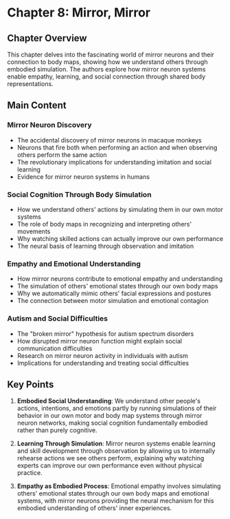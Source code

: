 # Chapter 8: Mirror, Mirror

## Chapter Overview
This chapter delves into the fascinating world of mirror neurons and their connection to body maps, showing how we understand others through embodied simulation. The authors explore how mirror neuron systems enable empathy, learning, and social connection through shared body representations.

## Main Content

### Mirror Neuron Discovery
- The accidental discovery of mirror neurons in macaque monkeys
- Neurons that fire both when performing an action and when observing others perform the same action
- The revolutionary implications for understanding imitation and social learning
- Evidence for mirror neuron systems in humans

### Social Cognition Through Body Simulation
- How we understand others' actions by simulating them in our own motor systems
- The role of body maps in recognizing and interpreting others' movements
- Why watching skilled actions can actually improve our own performance
- The neural basis of learning through observation and imitation

### Empathy and Emotional Understanding
- How mirror neurons contribute to emotional empathy and understanding
- The simulation of others' emotional states through our own body maps
- Why we automatically mimic others' facial expressions and postures
- The connection between motor simulation and emotional contagion

### Autism and Social Difficulties
- The "broken mirror" hypothesis for autism spectrum disorders
- How disrupted mirror neuron function might explain social communication difficulties
- Research on mirror neuron activity in individuals with autism
- Implications for understanding and treating social difficulties

## Key Points

1. **Embodied Social Understanding**: We understand other people's actions, intentions, and emotions partly by running simulations of their behavior in our own motor and body map systems through mirror neuron networks, making social cognition fundamentally embodied rather than purely cognitive.

2. **Learning Through Simulation**: Mirror neuron systems enable learning and skill development through observation by allowing us to internally rehearse actions we see others perform, explaining why watching experts can improve our own performance even without physical practice.

3. **Empathy as Embodied Process**: Emotional empathy involves simulating others' emotional states through our own body maps and emotional systems, with mirror neurons providing the neural mechanism for this embodied understanding of others' inner experiences.